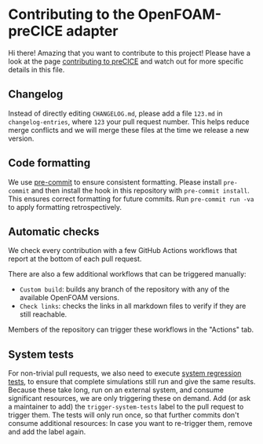 # Contributing to the OpenFOAM-preCICE adapter

Hi there! Amazing that you want to contribute to this project!
Please have a look at the page [contributing to preCICE](https://precice.org/community-contribute-to-precice.html)
and watch out for more specific details in this file.

## Changelog

Instead of directly editing `CHANGELOG.md`, please add a file `123.md`
in `changelog-entries`, where `123` your pull request number. This helps reduce
merge conflicts and we will merge these files at the time we release a new version.

## Code formatting

We use [pre-commit](https://pre-commit.com/) to ensure consistent formatting.
Please install `pre-commit` and then install the hook in this repository with `pre-commit install`.
This ensures correct formatting for future commits.
Run `pre-commit run -va` to apply formatting retrospectively.

## Automatic checks

We check every contribution with a few GitHub Actions workflows that report at the bottom of each pull request.

There are also a few additional workflows that can be triggered manually:

- `Custom build`: builds any branch of the repository with any of the available OpenFOAM versions.
- `Check links`: checks the links in all markdown files to verify if they are still reachable.

Members of the repository can trigger these workflows in the "Actions" tab.

## System tests

For non-trivial pull requests, we also need to execute [system regression tests](https://precice.org/dev-docs-system-tests.html),
to ensure that complete simulations still run and give the same results.
Because these take long, run on an external system, and consume significant resources,
we are only triggering these on demand. Add (or ask a maintainer to add) the
`trigger-system-tests` label to the pull request to trigger them.
The tests will only run once, so that further commits don't consume additional
resources: In case you want to re-trigger them, remove and add the label again.
